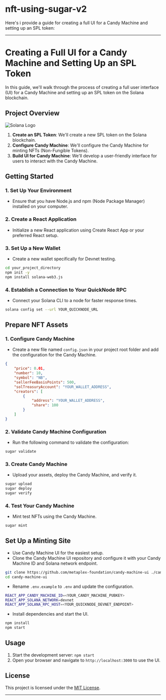 # nft-using-sugar-v2

Here's i provide a guide for creating a full UI for a Candy Machine and setting up an SPL token:

---

# Creating a Full UI for a Candy Machine and Setting Up an SPL Token

In this guide, we'll walk through the process of creating a full user interface (UI) for a Candy Machine and setting up an SPL token on the Solana blockchain.

## Project Overview

![Solana Logo](https://cryptologos.cc/logos/solana-sol-logo.png?v=024)

1. **Create an SPL Token**: We'll create a new SPL token on the Solana blockchain.
2. **Configure Candy Machine**: We'll configure the Candy Machine for minting NFTs (Non-Fungible Tokens).
3. **Build UI for Candy Machine**: We'll develop a user-friendly interface for users to interact with the Candy Machine.

## Getting Started

### 1. Set Up Your Environment

- Ensure that you have Node.js and npm (Node Package Manager) installed on your computer.

### 2. Create a React Application

- Initialize a new React application using Create React App or your preferred React setup.

### 3. Set Up a New Wallet

- Create a new wallet specifically for Devnet testing.

```bash
cd your_project_directory
npm init -y
npm install solana-web3.js
```

### 4. Establish a Connection to Your QuickNode RPC

- Connect your Solana CLI to a node for faster response times.

```bash
solana config set --url YOUR_QUICKNODE_URL
```

## Prepare NFT Assets

### 1. Configure Candy Machine

- Create a new file named `config.json` in your project root folder and add the configuration for the Candy Machine.

```json
{
    "price": 0.01,
    "number": 10,
    "symbol": "NB",
    "sellerFeeBasisPoints": 500,
    "solTreasuryAccount": "YOUR_WALLET_ADDRESS",
    "creators": [
        {
            "address": "YOUR_WALLET_ADDRESS",
            "share": 100
        }
    ]
}
```

### 2. Validate Candy Machine Configuration

- Run the following command to validate the configuration:

```bash
sugar validate
```

### 3. Create Candy Machine

- Upload your assets, deploy the Candy Machine, and verify it.

```bash
sugar upload
sugar deploy
sugar verify
```

### 4. Test Your Candy Machine

- Mint test NFTs using the Candy Machine.

```bash
sugar mint
```

## Set Up a Minting Site

- Use Candy Machine UI for the easiest setup.
- Clone the Candy Machine UI repository and configure it with your Candy Machine ID and Solana network endpoint.

```bash
git clone https://github.com/metaplex-foundation/candy-machine-ui ./candy-machine-ui/
cd candy-machine-ui
```

- Rename `.env.example` to `.env` and update the configuration.

```bash
REACT_APP_CANDY_MACHINE_ID=<YOUR_CANDY_MACHINE_PUBKEY>
REACT_APP_SOLANA_NETWORK=devnet
REACT_APP_SOLANA_RPC_HOST=<YOUR_QUICKNODE_DEVNET_ENDPOINT>
```

- Install dependencies and start the UI.

```bash
npm install
npm start
```

## Usage

1. Start the development server: `npm start`
2. Open your browser and navigate to `http://localhost:3000` to use the UI.

## License

This project is licensed under the [MIT License](LICENSE).

---
